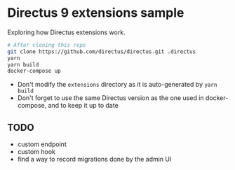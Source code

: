 # Directus 9 extensions sample

Exploring how Directus extensions work.

```sh
# After cloning this repo
git clone https://github.com/directus/directus.git .directus
yarn
yarn build
docker-compose up
```

- Don't modify the `extensions` directory as it is auto-generated by `yarn build`
- Don't forget to use the same Directus version as the one used in docker-compose, and to keep it up to date

## TODO

- custom endpoint
- custom hook
- find a way to record migrations done by the admin UI
